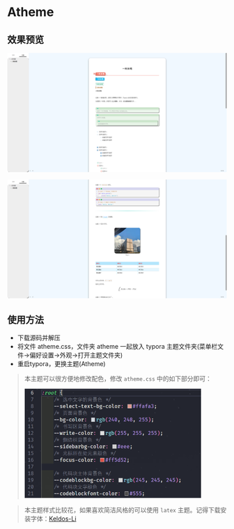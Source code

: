 # Atheme

## 效果预览

![image-20240922131139386](./assets/image-20240922131139386.png)

![image-20240922131205137](./assets/image-20240922131205137.png)

## 使用方法

- 下载源码并解压
- 将文件 atheme.css，文件夹 atheme 一起放入 typora 主题文件夹(菜单栏文件->偏好设置->外观->打开主题文件夹)
- 重启typora，更换主题(Atheme)

> 本主题可以很方便地修改配色，修改 `atheme.css` 中的如下部分即可：
>
> <img src="./assets/image-20240104125715422.png" alt="image-20240104125715422" style="zoom: 67%;" />

> 本主题样式比较花，如果喜欢简洁风格的可以使用 `latex` 主题。记得下载安装字体：[Keldos-Li](https://github.com/Keldos-Li/typora-latex-theme-fonts)
